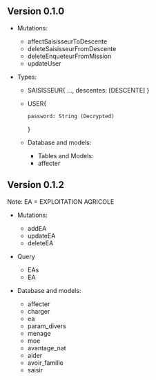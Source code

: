 ## Version 0.1.0

* Mutations:
  * affectSaisisseurToDescente
  * deleteSaisisseurFromDescente
  * deleteEnqueteurFromMission
  * updateUser

* Types:
  * SAISISSEUR{
		...,
		descentes: [DESCENTE]
	}	

  * USER{

		password: String (Decrypted)
	}

  * Database and models:
    * Tables and Models:
	* affecter

## Version 0.1.2

Note: EA = EXPLOITATION AGRICOLE

* Mutations:
  * addEA
  * updateEA
  * deleteEA

* Query
  * EAs 
  * EA
  
* Database and models:
  * affecter
  * charger
  * ea
  * param_divers
  * menage
  * moe
  * avantage_nat
  * aider
  * avoir_famille
  * saisir


		